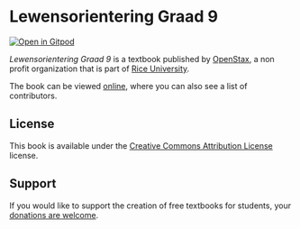 # Lewensorientering Graad 9

[![Open in Gitpod](https://gitpod.io/button/open-in-gitpod.svg)](https://gitpod.io/from-referrer/)

_Lewensorientering Graad 9_ is a textbook published by [OpenStax](https://openstax.org/), a non profit organization that is part of [Rice University](https://www.rice.edu/).

The book can be viewed [online](https://github.com/cnx-user-books/cnxbook-lewensorientering-graad-9/releases/latest), where you can also see a list of contributors.

## License
This book is available under the [Creative Commons Attribution License](./LICENSE) license.

## Support
If you would like to support the creation of free textbooks for students, your [donations are welcome](https://riceconnect.rice.edu/donation/support-openstax-banner).

